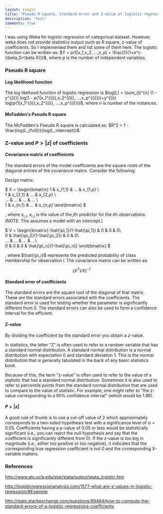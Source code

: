 ```yaml
---
layout: single
title: "Pseudo R square, standard error and Z-value of logistic regression"
description: "test"
comments: true
---
```


I was using Weka for logistic regression of categorical dataset. However, weka does not provide statistics output such as R square, z-value of coefficients. So I implemented them and list some of them here.
The logistic function can be written as: $Y = p(1|x_1,x_2, ...,x_p) = \frac{1}{1+e^{-(\beta_0+\beta X)}}$, where $p$ is the number of independent variables.

### Pseudo R square

#### Log likelihood function

The log likehood function of logistic regression is 
$log(L) = \sum_{i}^{n} (1 - y^{(i)}) log(1 - p(1|x_1^{(i)},x_2^{(i)}, ...,x_p^{(i)}))+y^{(i)} log(p(1|x_1^{(i)},x_2^{(i)}, ...,x_p^{(i)}))$, where $n$ is number of the instances.

#### McFadden's Pseudo R square
The McFadden's Pseudo R square is calculated as:
$R^2 = 1 - \frac{log(L_{full})}{log(L_intercept)}$

### Z-value and $P>|z|$ of coefficients

#### Covariance matrix of coeffieicnts

The standard errors of the model coefficients are the square roots of the diagonal entries of the covariance matrix. Consider the following:

Design matrix:

$
X = \begin{bmatrix} 
1 & x_{1,1} & ... & x_{1,p} \\\
1 & x_{2,1} & ... & x_{2,p} \\\
... & ... & ... & ... \\\
1 & x_{n,1} & ... & x_{n,p}
\end{bmatrix} 
$

, where $x_{i,j}$, $x_{i,j}$ is the value of the $j$th predictor for the $i$th observations.
(NOTE: This assumes a model with an intercept.)

$
V = \begin{bmatrix}
\hat{\pi_1}(1-\hat{\pi_1}) & 0 & 0 & 0\\\
0 & \hat{\pi_2}(1-\hat{\pi_2}) & 0 & 0\\\
... & ... & ... & ...\\\
0 & 0 & 0 & \hat{\pi_n}(1-\hat{\pi_n}) 
\end{bmatrix}
$

, where $\hat{\pi_i}$ represents the predicted probability of class membership for observation $i$.
The covariance matrix can be written as:

$$(X^TVX)^{−1}$$


#### Standard error of coefficients
The standard errors are the square root of the diagonal of that matrix. These are the standard errors associated with the coefficients.  The standard error is used for testing whether the parameter is significantly different from 0. The standard errors can also be used to form a confidence interval for the efficient.


#### Z-value
By dividing the coefficient by the standard error you obtain a z-value.

In statistics, the letter “Z” is often used to refer to a random variable that has a standard normal distribution. A standard normal distribution is a normal distribution with expectation 0 and standard deviation 1. This is the normal distribution that is generally tabulated in the back of any basic statistics book.

Because of this, the term “z-value” is often used to refer to the value of a statistic that has a standard normal distribution. Sometimes it is also used to refer to percentile points from the standard normal distribution that are used to compare to the value of statistic. For example, one might refer to “the z-value corresponding to a 95% confidence interval” (which would be 1.96).

#### $P>|z|$
A good rule of thumb is to use a cut-off value of 2 which approximately corresponds to a two-sided hypothesis test with a significance level of $\alpha=0.05$. 
Coefficients having a p-value of 0.05 or less would be statistically significant (i.e., you can reject the null hypothesis and say that the coefficient is significantly different from 0). 
If the z-value is too big in magnitude (i.e., either too positive or too negative), it indicates that the corresponding true regression coefficient is not 0 and the corresponding X-variable matters.

### References

http://www.ats.ucla.edu/stat/stata/output/stata_logistic.htm

http://logisticregressionanalysis.com/1577-what-are-z-values-in-logistic-regression/#Example

http://stats.stackexchange.com/questions/89484/how-to-compute-the-standard-errors-of-a-logistic-regressions-coefficients
